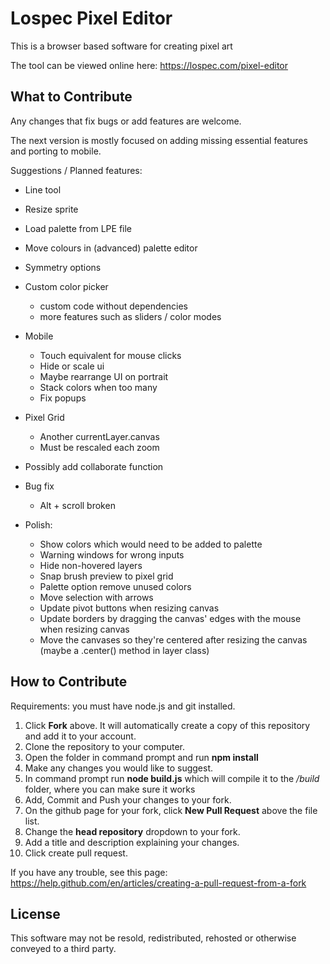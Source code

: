 # Lospec Pixel Editor

This is a browser based software for creating pixel art

The tool can be viewed online here: https://lospec.com/pixel-editor

## What to Contribute

Any changes that fix bugs or add features are welcome.

The next version is mostly focused on adding missing essential features and porting to mobile.

Suggestions / Planned features:

- Line tool
- Resize sprite
- Load palette from LPE file
- Move colours in (advanced) palette editor
- Symmetry options

- Custom color picker
    - custom code without dependencies
    - more features such as sliders / color modes

- Mobile
    - Touch equivalent for mouse clicks
    - Hide or scale ui
    - Maybe rearrange UI on portrait
    - Stack colors when too many
    - Fix popups

- Pixel Grid
    - Another currentLayer.canvas
    - Must be rescaled each zoom

- Possibly add collaborate function
- Bug fix
    - Alt + scroll broken
	
- Polish:
	- Show colors which would need to be added to palette
	- Warning windows for wrong inputs
	- Hide non-hovered layers
	- Snap brush preview to pixel grid
	- Palette option remove unused colors
	- Move selection with arrows
	- Update pivot buttons when resizing canvas
	- Update borders by dragging the canvas' edges with the mouse when resizing canvas
	- Move the canvases so they're centered after resizing the canvas (maybe a .center() method in layer class)

## How to Contribute

Requirements: you must have node.js and git installed.

1. Click **Fork** above. It will automatically create a copy of this repository and add it to your account.
2. Clone the repository to your computer.
3. Open the folder in command prompt and run **npm install**
4. Make any changes you would like to suggest.
5. In command prompt run **node build.js** which will compile it to the */build* folder, where you can make sure it works
6. Add, Commit and Push your changes to your fork.
7. On the github page for your fork, click **New Pull Request** above the file list.
8. Change the **head repository** dropdown to your fork.
9. Add a title and description explaining your changes.
10. Click create pull request.

If you have any trouble, see this page: https://help.github.com/en/articles/creating-a-pull-request-from-a-fork

## License

This software may not be resold, redistributed, rehosted or otherwise conveyed to a third party.
